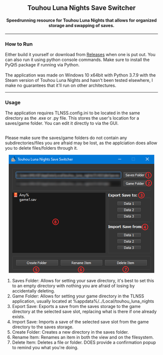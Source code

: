 <h2 align="center">
Touhou Luna Nights Save Switcher
</h2>

<h4 align="center">
Speedrunning resource for Touhou Luna Nights that allows for organized storage and swapping of saves.
</h4>

-----

<h3>How to Run</h3>

Either build it yourself or download from [Releases](https://github.com/milkietoast/TLNSS/releases) when one is put out. You can also run it using python console commands. Make sure to install the PyQt5 package if running via Python.
<br/><br/>
The application was made on Windows 10 x64bit with Python 3.7.9 with the Steam version of Touhou Luna Nights and hasn't been tested elsewhere, I make no guarantees that it'll run on other architectures.

---

<h3>Usage</h3>
The application requires TLNSS.config.ini to be located in the same directory as the .exe or .py file. This stores the user's location for a saves/game folder. You can edit it directly to via the GUI.
<br/><br/>

Please make sure the saves/game folders do not contain any subdirectories/files you are afraid may be lost, as the applciation does allow you to delete files/folders through it.

<p align="center">
  <img src="./images/example.png">
</p>

1. Saves Folder: Allows for setting your save directory, it's best to set this to an empty directory with nothing you are afraid of losing by accidentally deleting.
2. Game Folder: Allows for setting your game directory in the TLNSS application, usually located at %appdata%/../Local/touhou_luna_nights
3. Export Save: Exports a save from the saves storage to the game directory at the selected save slot, replacing what is there if one already exists.
4. Import Save: Imports a save of the selected save slot from the game directory to the saves storage.
5. Create Folder: Creates a new directory in the saves folder.
6. Rename Item: Renames an item in both the view and on the filesystem.
7. Delete Item: Deletes a file or folder. DOES provide a confirmation popup to remind you what you're doing.

